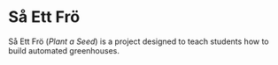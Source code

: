 # Så Ett Frö

Så Ett Frö (_Plant a Seed_) is a project designed to teach students how to build automated greenhouses.
